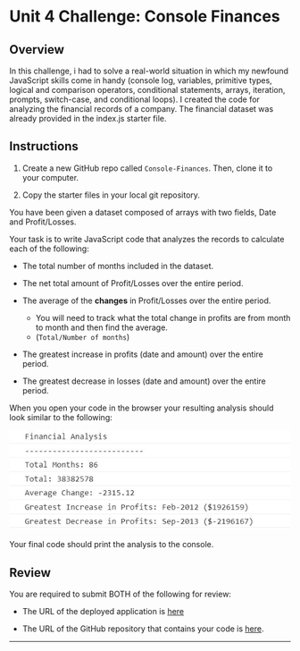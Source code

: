 # Unit 4 Challenge: Console Finances

## Overview

In this challenge, i had to solve a real-world situation in which my newfound JavaScript skills come in handy (console log, variables, primitive types, logical and comparison operators, conditional statements, arrays, iteration, prompts, switch-case, and conditional loops). I created the code for analyzing the financial records of a company. The financial dataset was already provided in the index.js starter file.

## Instructions

1. Create a new GitHub repo called `Console-Finances`. Then, clone it to your computer.

2. Copy the starter files in your local git repository.
   
You have been given a dataset composed of arrays with two fields, Date and Profit/Losses.

Your task is to write JavaScript code that analyzes the records to calculate each of the following:

* The total number of months included in the dataset.

* The net total amount of Profit/Losses over the entire period.

* The average of the **changes** in Profit/Losses over the entire period.
  * You will need to track what the total change in profits are from month to month and then find the average.
  * (`Total/Number of months`)

* The greatest increase in profits (date and amount) over the entire period.

* The greatest decrease in losses (date and amount) over the entire period.

When you open your code in the browser your resulting analysis should look similar to the following:

![](Sample_screenshot.jpg)

Your final code should print the analysis to the console.

## Review

You are required to submit BOTH of the following for review:

* The URL of the deployed application is [here](https://inaciobanu.github.io/Console-Finances/)

* The URL of the GitHub repository that contains your code is [here](https://github.com/inaciobanu/Console-Finances).
---

[def]: Sample_screenshot.png